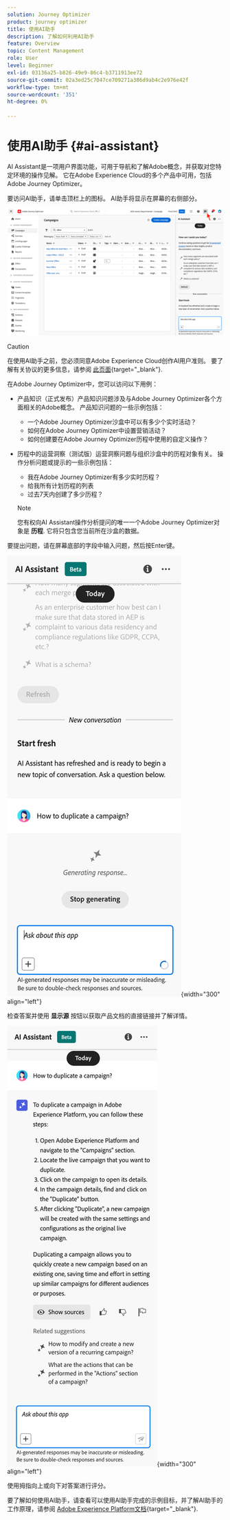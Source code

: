 ```yaml
---
solution: Journey Optimizer
product: journey optimizer
title: 使用AI助手
description: 了解如何利用AI助手
feature: Overview
topic: Content Management
role: User
level: Beginner
exl-id: 03136a25-b826-49e9-86c4-b3711913ee72
source-git-commit: 02a3ed25c7047ce709271a386d9ab4c2e976e42f
workflow-type: tm+mt
source-wordcount: '351'
ht-degree: 0%

---
```


# 使用AI助手 {#ai-assistant}

AI Assistant是一项用户界面功能，可用于导航和了解Adobe概念，并获取对您特定环境的操作见解。 它在Adobe Experience Cloud的多个产品中可用，包括Adobe Journey Optimizer。

要访问AI助手，请单击顶栏上的图标。 AI助手将显示在屏幕的右侧部分。

![](assets/do-not-localize/ai-assistant-open.png)


>[!CAUTION]
>
>在使用AI助手之前，您必须同意Adobe Experience Cloud创作AI用户准则。 要了解有关协议的更多信息，请参阅 [此页面](https://experienceleague.adobe.com/en/docs/experience-platform/ai-assistant/home){target="_blank"}.

在Adobe Journey Optimizer中，您可以访问以下用例：

* 产品知识（正式发布）产品知识问题涉及与Adobe Journey Optimizer各个方面相关的Adobe概念。 产品知识问题的一些示例包括：

   * 一个Adobe Journey Optimizer沙盒中可以有多少个实时活动？
   * 如何在Adobe Journey Optimizer中设置营销活动？
   * 如何创建要在Adobe Journey Optimizer历程中使用的自定义操作？


* 历程中的运营洞察（测试版）运营洞察问题与组织沙盒中的历程对象有关。 操作分析问题或提示的一些示例包括：

   * 我在Adobe Journey Optimizer有多少实时历程？
   * 给我所有计划历程的列表
   * 过去7天内创建了多少历程？

  >[!NOTE]
  >
  >您有权向AI Assistant操作分析提问的唯一一个Adobe Journey Optimizer对象是 **历程**. 它将只包含您当前所在沙盒的数据。


要提出问题，请在屏幕底部的字段中输入问题，然后按Enter键。

![](assets/do-not-localize/ai-assistant-ask.png){width="300" align="left"}

检查答案并使用 **显示源** 按钮以获取产品文档的直接链接并了解详情。

![](assets/do-not-localize/ai-assistant-answer.png){width="300" align="left"}

使用拇指向上或向下对答案进行评分。

要了解如何使用AI助手，请查看可以使用AI助手完成的示例目标，并了解AI助手的工作原理，请参阅 [Adobe Experience Platform文档](https://experienceleague.adobe.com/en/docs/experience-platform/ai-assistant/home){target="_blank"}.
